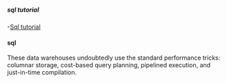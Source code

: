 
##### sql tutorial

-[Sql tutorial](https://selectstarsql.com/)



#### sql

These data warehouses undoubtedly use the standard performance tricks: columnar storage, cost-based query planning, pipelined execution, and just-in-time compilation.
